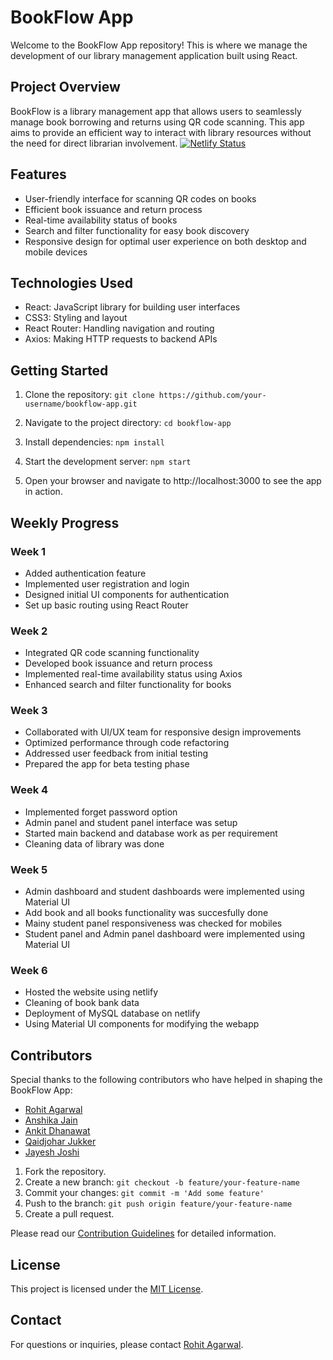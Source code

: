# BookFlow App

Welcome to the BookFlow App repository! This is where we manage the development of our library management application built using React.

## Project Overview

BookFlow is a library management app that allows users to seamlessly manage book borrowing and returns using QR code scanning. This app aims to provide an efficient way to interact with library resources without the need for direct librarian involvement.
[![Netlify Status](https://api.netlify.com/api/v1/badges/ddd79048-ca31-4775-a44c-c3ee031177ca/deploy-status)](https://app.netlify.com/sites/book-flow/deploys)

## Features

- User-friendly interface for scanning QR codes on books
- Efficient book issuance and return process
- Real-time availability status of books
- Search and filter functionality for easy book discovery
- Responsive design for optimal user experience on both desktop and mobile devices

## Technologies Used

- React: JavaScript library for building user interfaces
- CSS3: Styling and layout
- React Router: Handling navigation and routing
- Axios: Making HTTP requests to backend APIs

## Getting Started

1. Clone the repository:
`
git clone https://github.com/your-username/bookflow-app.git
`

3. Navigate to the project directory:
`
cd bookflow-app
`

3. Install dependencies:
`
npm install
`

4. Start the development server:
`
npm start
`

5. Open your browser and navigate to http://localhost:3000 to see the app in action.

## Weekly Progress

### Week 1

- Added authentication feature
- Implemented user registration and login
- Designed initial UI components for authentication
- Set up basic routing using React Router

### Week 2

- Integrated QR code scanning functionality
- Developed book issuance and return process
- Implemented real-time availability status using Axios
- Enhanced search and filter functionality for books

### Week 3

- Collaborated with UI/UX team for responsive design improvements
- Optimized performance through code refactoring
- Addressed user feedback from initial testing
- Prepared the app for beta testing phase

### Week 4

- Implemented forget password option
- Admin panel and student panel interface was setup
- Started main backend and database work as per requirement
- Cleaning data of library was done

### Week 5

- Admin dashboard and student dashboards were implemented using Material UI
- Add book and all books functionality was succesfully done 
- Mainy student panel responsiveness was checked for mobiles
- Student panel and Admin panel dashboard were implemented using Material UI

### Week 6

- Hosted the website using netlify
- Cleaning of book bank data
- Deployment of MySQL database on netlify
- Using Material UI components for modifying the webapp

## Contributors

Special thanks to the following contributors who have helped in shaping the BookFlow App:

- [Rohit Agarwal](https://github.com/rohitagar2610)
- [Anshika Jain](https://github.com/jain-anshika)
- [Ankit Dhanawat](https://github.com/jainankit0811)
- [Qaidjohar Jukker](https://github.com/qaidjoharj53)
- [Jayesh Joshi](https://github.com/jayesh2474)


1. Fork the repository.
2. Create a new branch: `git checkout -b feature/your-feature-name`
3. Commit your changes: `git commit -m 'Add some feature'`
4. Push to the branch: `git push origin feature/your-feature-name`
5. Create a pull request.

Please read our [Contribution Guidelines](CONTRIBUTING.md) for detailed information.

## License

This project is licensed under the [MIT License](LICENSE).

## Contact

For questions or inquiries, please contact [Rohit Agarwal](mailto:Rohitagr2610@gmail.com).
